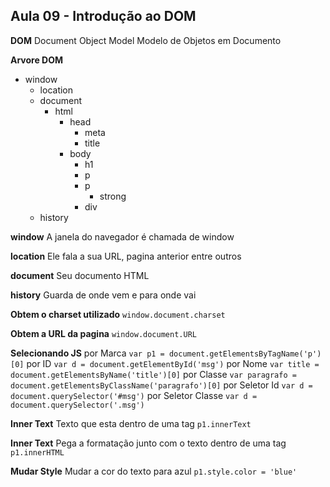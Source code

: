 ## Aula 09 - Introdução ao DOM

**DOM**
Document Object Model
Modelo de Objetos em Documento

**Arvore DOM**
- window
    - location
    - document
        - html
            - head
                - meta
                - title
            - body
                - h1
                - p
                - p
                    - strong
                - div
    - history

**window**
A janela do navegador é chamada de window

**location**
Ele fala a sua URL, pagina anterior entre outros

**document**
Seu documento HTML

**history**
Guarda de onde vem e para onde vai

**Obtem o charset utilizado**
```window.document.charset```

**Obtem a URL da pagina**
```window.document.URL```

**Selecionando JS**
por Marca
```var p1 = document.getElementsByTagName('p')[0]```
por ID
```var d = document.getElementById('msg')```
por Nome
```var title = document.getElementsByName('title')[0]```
por Classe
```var paragrafo = document.getElementsByClassName('paragrafo')[0]```
por Seletor Id
```var d = document.querySelector('#msg')```
por Seletor Classe
```var d = document.querySelector('.msg')```

**Inner Text**
Texto que esta dentro de uma tag
```p1.innerText```

**Inner Text**
Pega a formatação junto com o texto dentro de uma tag
```p1.innerHTML```

**Mudar Style**
Mudar a cor do texto para azul
```p1.style.color = 'blue'```